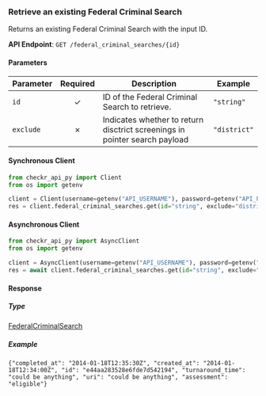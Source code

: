 
### Retrieve an existing Federal Criminal Search <a name="get"></a>

Returns an existing Federal Criminal Search with the input ID.


**API Endpoint**: `GET /federal_criminal_searches/{id}`

#### Parameters

| Parameter | Required | Description | Example |
|-----------|:--------:|-------------|--------|
| `id` | ✓ | ID of the Federal Criminal Search to retrieve. | `"string"` |
| `exclude` | ✗ | Indicates whether to return disctrict screenings in pointer search payload | `"district"` |

#### Synchronous Client

```python
from checkr_api_py import Client
from os import getenv

client = Client(username=getenv("API_USERNAME"), password=getenv("API_PASSWORD"))
res = client.federal_criminal_searches.get(id="string", exclude="district")

```

#### Asynchronous Client

```python
from checkr_api_py import AsyncClient
from os import getenv

client = AsyncClient(username=getenv("API_USERNAME"), password=getenv("API_PASSWORD"))
res = await client.federal_criminal_searches.get(id="string", exclude="district")

```

#### Response

##### Type
[FederalCriminalSearch](/checkr_api_py/types/models/federal_criminal_search.py)

##### Example
`{"completed_at": "2014-01-18T12:35:30Z", "created_at": "2014-01-18T12:34:00Z", "id": "e44aa283528e6fde7d542194", "turnaround_time": "could be anything", "uri": "could be anything", "assessment": "eligible"}`
